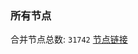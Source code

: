 ### 所有节点
合并节点总数: `31742`
[节点链接](https://github.com/qjlxg/586/raw/refs/heads/master/sub/sub_merge_base64.txt)


